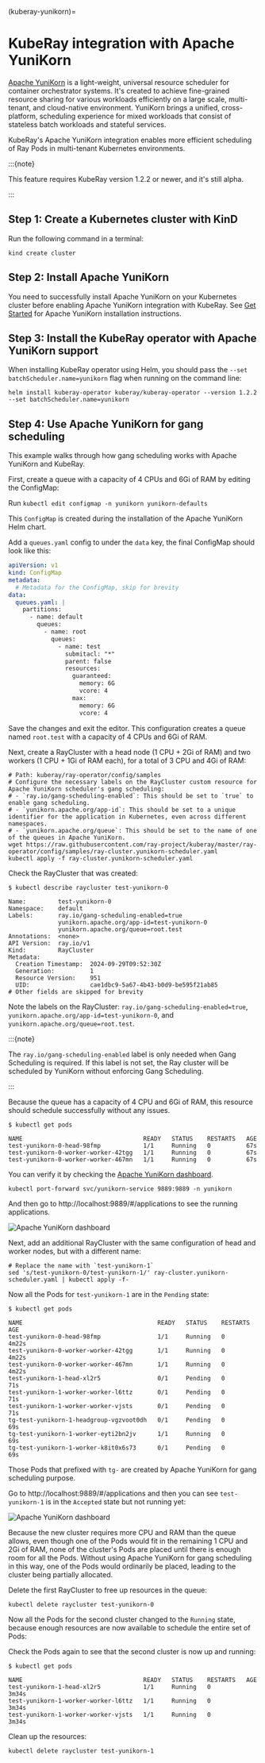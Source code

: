(kuberay-yunikorn)=

# KubeRay integration with Apache YuniKorn

[Apache YuniKorn](https://yunikorn.apache.org/) is a light-weight, universal resource scheduler for container orchestrator systems. It's created to achieve fine-grained resource sharing for various workloads efficiently on a large scale, multi-tenant, and cloud-native environment. YuniKorn brings a unified, cross-platform, scheduling experience for mixed workloads that consist of stateless batch workloads and stateful services.

KubeRay's Apache YuniKorn integration enables more efficient scheduling of Ray Pods in multi-tenant Kubernetes environments.

:::{note}

This feature requires KubeRay version 1.2.2 or newer, and it's still alpha.

:::

## Step 1: Create a Kubernetes cluster with KinD
Run the following command in a terminal:

```shell
kind create cluster
```

## Step 2: Install Apache YuniKorn

You need to successfully install Apache YuniKorn on your Kubernetes cluster before enabling Apache YuniKorn integration with KubeRay.
See [Get Started](https://yunikorn.apache.org/docs/) for Apache YuniKorn installation instructions.

## Step 3: Install the KubeRay operator with Apache YuniKorn support

When installing KubeRay operator using Helm, you should pass the `--set batchScheduler.name=yunikorn` flag when running on the command line:

```shell
helm install kuberay-operator kuberay/kuberay-operator --version 1.2.2 --set batchScheduler.name=yunikorn
```

## Step 4: Use Apache YuniKorn for gang scheduling

This example walks through how gang scheduling works with Apache YuniKorn and KubeRay.

First, create a queue with a capacity of 4 CPUs and 6Gi of RAM by editing the ConfigMap:

Run `kubectl edit configmap -n yunikorn yunikorn-defaults`

This `ConfigMap` is created during the installation of the Apache YuniKorn Helm chart.

Add a `queues.yaml` config to under the `data` key, the final ConfigMap should look like this:

```yaml
apiVersion: v1
kind: ConfigMap
metadata:
  # Metadata for the ConfigMap, skip for brevity
data:
  queues.yaml: |
    partitions:
      - name: default
        queues:
          - name: root
            queues:
              - name: test
                submitacl: "*"
                parent: false
                resources:
                  guaranteed:
                    memory: 6G
                    vcore: 4
                  max:
                    memory: 6G
                    vcore: 4
```

Save the changes and exit the editor. This configuration creates a queue named `root.test` with a capacity of 4 CPUs and 6Gi of RAM.

Next, create a RayCluster with a head node (1 CPU + 2Gi of RAM) and two workers (1 CPU + 1Gi of RAM each), for a total of 3 CPU and 4Gi of RAM:

```shell
# Path: kuberay/ray-operator/config/samples
# Configure the necessary labels on the RayCluster custom resource for Apache YuniKorn scheduler's gang scheduling:
# - `ray.io/gang-scheduling-enabled`: This should be set to `true` to enable gang scheduling.
# - `yunikorn.apache.org/app-id`: This should be set to a unique identifier for the application in Kubernetes, even across different namespaces.
# - `yunikorn.apache.org/queue`: This should be set to the name of one of the queues in Apache YuniKorn.
wget https://raw.githubusercontent.com/ray-project/kuberay/master/ray-operator/config/samples/ray-cluster.yunikorn-scheduler.yaml
kubectl apply -f ray-cluster.yunikorn-scheduler.yaml
```

Check the RayCluster that was created:

```shell
$ kubectl describe raycluster test-yunikorn-0

Name:         test-yunikorn-0
Namespace:    default
Labels:       ray.io/gang-scheduling-enabled=true
              yunikorn.apache.org/app-id=test-yunikorn-0
              yunikorn.apache.org/queue=root.test
Annotations:  <none>
API Version:  ray.io/v1
Kind:         RayCluster
Metadata:
  Creation Timestamp:  2024-09-29T09:52:30Z
  Generation:          1
  Resource Version:    951
  UID:                 cae1dbc9-5a67-4b43-b0d9-be595f21ab85
# Other fields are skipped for brevity
````

Note the labels on the RayCluster: `ray.io/gang-scheduling-enabled=true`, `yunikorn.apache.org/app-id=test-yunikorn-0`, and `yunikorn.apache.org/queue=root.test`.

:::{note}

The `ray.io/gang-scheduling-enabled` label is only needed when Gang Scheduling is required. If this label is not set, the Ray cluster will be scheduled by YuniKorn without enforcing Gang Scheduling.

:::

Because the queue has a capacity of 4 CPU and 6Gi of RAM, this resource should schedule successfully without any issues.

```shell
$ kubectl get pods

NAME                                  READY   STATUS    RESTARTS   AGE
test-yunikorn-0-head-98fmp            1/1     Running   0          67s
test-yunikorn-0-worker-worker-42tgg   1/1     Running   0          67s
test-yunikorn-0-worker-worker-467mn   1/1     Running   0          67s
```

You can verify it by checking the [Apache YuniKorn dashboard](https://yunikorn.apache.org/docs/#access-the-web-ui).

```shell
kubectl port-forward svc/yunikorn-service 9889:9889 -n yunikorn
```

And then go to http://localhost:9889/#/applications to see the running applications.

![Apache YuniKorn dashboard](../images/yunikorn-dashboard-apps-running.png)

Next, add an additional RayCluster with the same configuration of head and worker nodes, but with a different name:

```shell
# Replace the name with `test-yunikorn-1`
sed 's/test-yunikorn-0/test-yunikorn-1/' ray-cluster.yunikorn-scheduler.yaml | kubectl apply -f-
```

Now all the Pods for `test-yunikorn-1` are in the `Pending` state:

```shell
$ kubectl get pods

NAME                                      READY   STATUS    RESTARTS   AGE
test-yunikorn-0-head-98fmp                1/1     Running   0          4m22s
test-yunikorn-0-worker-worker-42tgg       1/1     Running   0          4m22s
test-yunikorn-0-worker-worker-467mn       1/1     Running   0          4m22s
test-yunikorn-1-head-xl2r5                0/1     Pending   0          71s
test-yunikorn-1-worker-worker-l6ttz       0/1     Pending   0          71s
test-yunikorn-1-worker-worker-vjsts       0/1     Pending   0          71s
tg-test-yunikorn-1-headgroup-vgzvoot0dh   0/1     Pending   0          69s
tg-test-yunikorn-1-worker-eyti2bn2jv      1/1     Running   0          69s
tg-test-yunikorn-1-worker-k8it0x6s73      0/1     Pending   0          69s
```

Those Pods that prefixed with `tg-` are created by Apache YuniKorn for gang scheduling purpose.

Go to http://localhost:9889/#/applications and then you can see `test-yunikorn-1` is in the `Accepted` state but not running yet:

![Apache YuniKorn dashboard](../images/yunikorn-dashboard-apps-pending.png)

Because the new cluster requires more CPU and RAM than the queue allows, even though one of the Pods would fit in the remaining 1 CPU and 2Gi of RAM, none of the cluster's Pods are placed until there is enough room for all the Pods. Without using Apache YuniKorn for gang scheduling in this way, one of the Pods would ordinarily be placed, leading to the cluster being partially allocated.

Delete the first RayCluster to free up resources in the queue:

```shell
kubectl delete raycluster test-yunikorn-0
```

Now all the Pods for the second cluster changed to the `Running` state, because enough resources are now available to schedule the entire set of Pods:

Check the Pods again to see that the second cluster is now up and running:

```shell
$ kubectl get pods

NAME                                  READY   STATUS    RESTARTS   AGE
test-yunikorn-1-head-xl2r5            1/1     Running   0          3m34s
test-yunikorn-1-worker-worker-l6ttz   1/1     Running   0          3m34s
test-yunikorn-1-worker-worker-vjsts   1/1     Running   0          3m34s
```

Clean up the resources:

```shell
kubectl delete raycluster test-yunikorn-1
```
